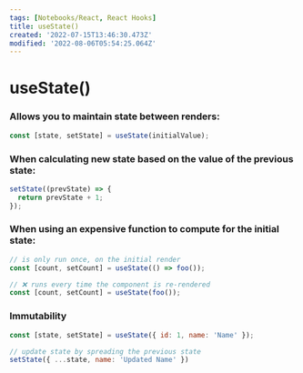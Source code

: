 ```yaml
---
tags: [Notebooks/React, React Hooks]
title: useState()
created: '2022-07-15T13:46:30.473Z'
modified: '2022-08-06T05:54:25.064Z'
---
```


# useState()

### Allows you to maintain state between renders:
```js
const [state, setState] = useState(initialValue);
```

### When calculating new state based on the value of the previous state:
```js
setState((prevState) => {
  return prevState + 1;
});
```

### When using an expensive function to compute for the initial state:
```js
// is only run once, on the initial render
const [count, setCount] = useState(() => foo());

// ❌ runs every time the component is re-rendered
const [count, setCount] = useState(foo());
```

### Immutability
```js
const [state, setState] = useState({ id: 1, name: 'Name' });

// update state by spreading the previous state
setState({ ...state, name: 'Updated Name' })
```
